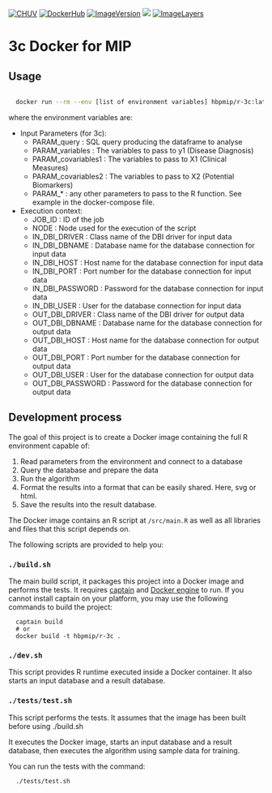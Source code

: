 [![CHUV](https://img.shields.io/badge/CHUV-LREN-AF4C64.svg)](https://www.unil.ch/lren/en/home.html) [![DockerHub](https://img.shields.io/badge/docker-hbpmip%r--3c-008bb8.svg)](https://hub.docker.com/r/hbpmip/r-3c) [![ImageVersion](https://images.microbadger.com/badges/version/hbpmip/r-3c.svg)](https://hub.docker.com/r/hbpmip/r-3c/tags "hbpmip/r-3c image tags") [![](https://images.microbadger.com/badges/version/hbpmip/r-3c.svg)](https://microbadger.com/images/hbpmip/r-3c "Get your own version badge on microbadger.com") [![ImageLayers](https://images.microbadger.com/badges/image/hbpmip/r-3c.svg)](https://microbadger.com/#/images/hbpmip/r-3c "hbpmip/r-3c on microbadger")

# 3c Docker for MIP

## Usage

```sh

  docker run --rm --env [list of environment variables] hbpmip/r-3c:latest compute

```

where the environment variables are:

* Input Parameters (for 3c):  
   - PARAM_query  : SQL query producing the dataframe to analyse  
   - PARAM_variables : The variables to pass to y1 (Disease Diagnosis)
   - PARAM_covariables1 : The variables to pass to X1 (Clinical Measures)
   - PARAM_covariables2 : The variables to pass to X2 (Potential Biomarkers)
   - PARAM_* : any other parameters to pass to the R function. See example in the docker-compose file.
* Execution context:  
   - JOB_ID : ID of the job  
   - NODE : Node used for the execution of the script  
   - IN_DBI_DRIVER   : Class name of the DBI driver for input data  
   - IN_DBI_DBNAME     : Database name for the database connection for input data  
   - IN_DBI_HOST     : Host name for the database connection for input data  
   - IN_DBI_PORT     : Port number for the database connection for input data  
   - IN_DBI_PASSWORD : Password for the database connection for input data  
   - IN_DBI_USER     : User for the database connection for input data  
   - OUT_DBI_DRIVER   : Class name of the DBI driver for output data  
   - OUT_DBI_DBNAME     : Database name for the database connection for output data  
   - OUT_DBI_HOST     : Host name for the database connection for output data  
   - OUT_DBI_PORT     : Port number for the database connection for output data  
   - OUT_DBI_USER     : User for the database connection for output data  
   - OUT_DBI_PASSWORD : Password for the database connection for output data  

## Development process

The goal of this project is to create a Docker image containing the full R environment capable of:

1. Read parameters from the environment and connect to a database
2. Query the database and prepare the data
3. Run the algorithm  
4. Format the results into a format that can be easily shared. Here, svg or html.
5. Save the results into the result database.

The Docker image contains an R script at `/src/main.R` as well as all libraries and files that this script depends on.

The following scripts are provided to help you:

### `./build.sh`

The main build script, it packages this project into a Docker image and performs the tests.
It requires [captain](https://github.com/harbur/captain) and [Docker engine](https://www.docker.com/) to run. If you cannot install captain on your platform, you may use the following commands to build the project:

```
  captain build
  # or
  docker build -t hbpmip/r-3c .
```

### `./dev.sh`

This script provides R runtime executed inside a Docker container. It also starts an input database and a result database.

<!-- To develop the main.R script, you should type the following in the R shell:
```
  library(devtools)
  devtools::install_github("LREN-CHUV/hbplregress")
  source(\"/src/main.R\")
```
 -->
### `./tests/test.sh`

This script performs the tests. It assumes that the image has been built before using ./build.sh

It executes the Docker image, starts an input database and a result database, then executes the algorithm using sample data for training.

You can run the tests with the command:

```
  ./tests/test.sh
```